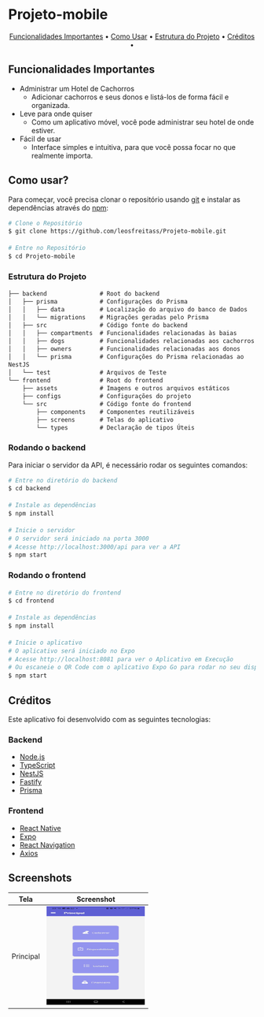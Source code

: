 # Projeto-mobile

<p align="center">
  <a href="#funcionalidades-importantes">Funcionalidades Importantes</a> •
  <a href="#como-usar">Como Usar</a> •
  <a href="#estrutura-do-projeto">Estrutura do Projeto</a> •
  <a href="#créditos">Créditos</a> •
</p>

## Funcionalidades Importantes

* Administrar um Hotel de Cachorros
  - Adicionar cachorros e seus donos e listá-los de forma fácil e organizada.
* Leve para onde quiser
  - Como um aplicativo móvel, você pode administrar seu hotel de onde estiver.
* Fácil de usar
  - Interface simples e intuitiva, para que você possa focar no que realmente importa.

## Como usar?

Para começar, você precisa clonar o repositório usando [git](https://git-scm.com/) e instalar as dependências através do [npm](https://nodejs.org/en/download/package-manager):

```bash
# Clone o Repositório
$ git clone https://github.com/leosfreitass/Projeto-mobile.git

# Entre no Repositório
$ cd Projeto-mobile
```
### Estrutura do Projeto

```
├── backend               # Root do backend
│   ├── prisma            # Configurações do Prisma
│   │   ├── data          # Localização do arquivo do banco de Dados
│   │   └── migrations    # Migrações geradas pelo Prisma
│   ├── src               # Código fonte do backend
│   │   ├── compartments  # Funcionalidades relacionadas às baias
│   │   ├── dogs          # Funcionalidades relacionadas aos cachorros
│   │   ├── owners        # Funcionalidades relacionadas aos donos
│   │   └── prisma        # Configurações do Prisma relacionadas ao NestJS
│   └── test              # Arquivos de Teste
└── frontend              # Root do frontend
    ├── assets            # Imagens e outros arquivos estáticos
    ├── configs           # Configurações do projeto
    └── src               # Código fonte do frontend
        ├── components    # Componentes reutilizáveis
        ├── screens       # Telas do aplicativo
        └── types         # Declaração de tipos Úteis
```

### Rodando o backend

Para iniciar o servidor da API, é necessário rodar os seguintes comandos:

```bash
# Entre no diretório do backend
$ cd backend

# Instale as dependências
$ npm install

# Inicie o servidor
# O servidor será iniciado na porta 3000
# Acesse http://localhost:3000/api para ver a API
$ npm start
```

### Rodando o frontend
```bash
# Entre no diretório do frontend
$ cd frontend

# Instale as dependências
$ npm install

# Inicie o aplicativo
# O aplicativo será iniciado no Expo
# Acesse http://localhost:8081 para ver o Aplicativo em Execução
# Ou escaneie o QR Code com o aplicativo Expo Go para rodar no seu dispositivo
$ npm start
```

## Créditos

Este aplicativo foi desenvolvido com as seguintes tecnologias:

### Backend

- [Node.js](https://nodejs.org/)
- [TypeScript](https://www.typescriptlang.org/)
- [NestJS](https://nestjs.com/)
- [Fastify](https://fastify.dev/)
- [Prisma](https://www.prisma.io/)

### Frontend

- [React Native](https://reactnative.dev/)
- [Expo](https://expo.dev/)
- [React Navigation](https://reactnavigation.org/)
- [Axios](https://axios-http.com/)

## Screenshots

| Tela | Screenshot |
| --- | --- |
| Principal | <img src="pictures/home.jpg" width="200" height="200" /> |
